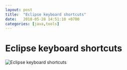 ```yaml
---
layout: post
title:  "Eclipse keyboard shortcuts"
date:   2018-05-28 14:51:10 +0700
categories: [java,tools]
---
```


# Eclipse keyboard shortcuts

![Eclipse keyboard shortcuts](https://user-images.githubusercontent.com/1449153/40599051-37998748-6286-11e8-885a-1c5d2c9d7271.png  "Eclipse keyboard shortcuts")